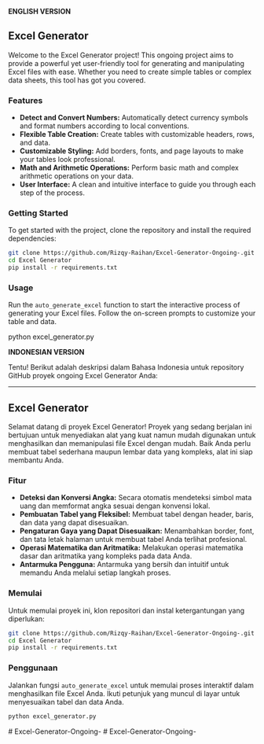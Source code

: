**ENGLISH VERSION** 

## Excel Generator

Welcome to the Excel Generator project! This ongoing project aims to provide a powerful yet user-friendly tool for generating and manipulating Excel files with ease. Whether you need to create simple tables or complex data sheets, this tool has got you covered.

### Features

- **Detect and Convert Numbers:** Automatically detect currency symbols and format numbers according to local conventions.
- **Flexible Table Creation:** Create tables with customizable headers, rows, and data.
- **Customizable Styling:** Add borders, fonts, and page layouts to make your tables look professional.
- **Math and Arithmetic Operations:** Perform basic math and complex arithmetic operations on your data.
- **User Interface:** A clean and intuitive interface to guide you through each step of the process.

### Getting Started

To get started with the project, clone the repository and install the required dependencies:

```sh
git clone https://github.com/Rizqy-Raihan/Excel-Generator-Ongoing-.git
cd Excel Generator
pip install -r requirements.txt
```

### Usage

Run the `auto_generate_excel` function to start the interactive process of generating your Excel files. Follow the on-screen prompts to customize your table and data.


python excel_generator.py

**INDONESIAN VERSION**

Tentu! Berikut adalah deskripsi dalam Bahasa Indonesia untuk repository GitHub proyek ongoing Excel Generator Anda:

---

## Excel Generator

Selamat datang di proyek Excel Generator! Proyek yang sedang berjalan ini bertujuan untuk menyediakan alat yang kuat namun mudah digunakan untuk menghasilkan dan memanipulasi file Excel dengan mudah. Baik Anda perlu membuat tabel sederhana maupun lembar data yang kompleks, alat ini siap membantu Anda.

### Fitur

- **Deteksi dan Konversi Angka:** Secara otomatis mendeteksi simbol mata uang dan memformat angka sesuai dengan konvensi lokal.
- **Pembuatan Tabel yang Fleksibel:** Membuat tabel dengan header, baris, dan data yang dapat disesuaikan.
- **Pengaturan Gaya yang Dapat Disesuaikan:** Menambahkan border, font, dan tata letak halaman untuk membuat tabel Anda terlihat profesional.
- **Operasi Matematika dan Aritmatika:** Melakukan operasi matematika dasar dan aritmatika yang kompleks pada data Anda.
- **Antarmuka Pengguna:** Antarmuka yang bersih dan intuitif untuk memandu Anda melalui setiap langkah proses.

### Memulai

Untuk memulai proyek ini, klon repositori dan instal ketergantungan yang diperlukan:

```sh
git clone https://github.com/Rizqy-Raihan/Excel-Generator-Ongoing-.git
cd Excel Generator
pip install -r requirements.txt
```

### Penggunaan

Jalankan fungsi `auto_generate_excel` untuk memulai proses interaktif dalam menghasilkan file Excel Anda. Ikuti petunjuk yang muncul di layar untuk menyesuaikan tabel dan data Anda.

```sh
python excel_generator.py
```


#   E x c e l - G e n e r a t o r - O n g o i n g - 
 
 #   E x c e l - G e n e r a t o r - O n g o i n g - 
 
 
